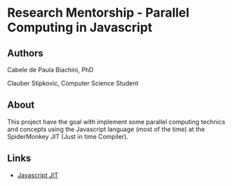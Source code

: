 # Research Mentorship - Parallel Computing in Javascript

## Authors

Cabele de Paula Biachini, PhD

Clauber Stipkovic, Computer Science Student

## About

This project have the goal with implement some parallel computing technics and concepts using the Javascript language (most of the time) at the SpiderMonkey JIT (Just in time Compiler).

## Links

 - [Javascript JIT](https://wiki.mozilla.org/Modules/All#JavaScript_JIT) <!--Rivertrail/PJS -->
 